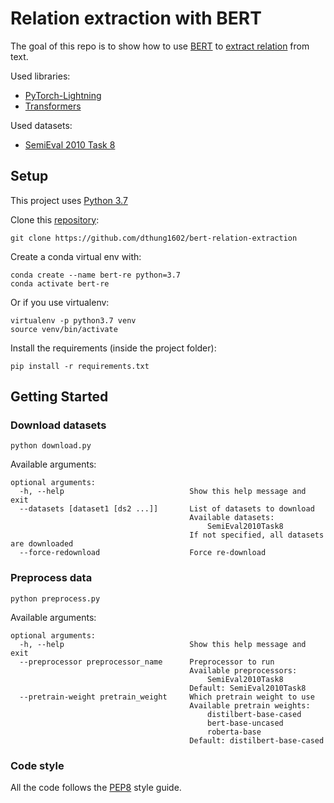 # Relation extraction with BERT

The goal of this repo is to show how to use [BERT](https://arxiv.org/abs/1810.04805)
to [extract relation](https://en.wikipedia.org/wiki/Relationship_extraction) from text.

Used libraries:
- [PyTorch-Lightning](https://pytorch-lightning.readthedocs.io/en/latest/)
- [Transformers](https://huggingface.co/transformers/index.html)

Used datasets:
- [SemiEval 2010 Task 8](http://semeval2.fbk.eu/semeval2.php?location=tasks&taskid=11)

## Setup

This project uses [Python 3.7](https://www.python.org/downloads/release/python-378/)

Clone this [repository](https://github.com/dthung1602/bert-relation-extraction):
``` shell script
git clone https://github.com/dthung1602/bert-relation-extraction
```

Create a conda virtual env with:
```shell script
conda create --name bert-re python=3.7
conda activate bert-re
```

Or if you use virtualenv:
```shell script
virtualenv -p python3.7 venv
source venv/bin/activate
```

Install the requirements (inside the project folder):
```shell script
pip install -r requirements.txt
```

## Getting Started

### Download datasets
``` shell script
python download.py
```

Available arguments:
```text
optional arguments:
  -h, --help                            Show this help message and exit
  --datasets [dataset1 [ds2 ...]]       List of datasets to download
                                        Available datasets:
                                            SemiEval2010Task8
                                        If not specified, all datasets are downloaded
  --force-redownload                    Force re-download       
```

### Preprocess data
``` shell script
python preprocess.py
```

Available arguments:
```text
optional arguments:
  -h, --help                            Show this help message and exit
  --preprocessor preprocessor_name      Preprocessor to run
                                        Available preprocessors:
                                            SemiEval2010Task8
                                        Default: SemiEval2010Task8
  --pretrain-weight pretrain_weight     Which pretrain weight to use
                                        Available pretrain weights: 
                                            distilbert-base-cased
                                            bert-base-uncased
                                            roberta-base
                                        Default: distilbert-base-cased
```

### Code style
All the code follows the [PEP8](https://www.python.org/dev/peps/pep-0008/) style guide.

